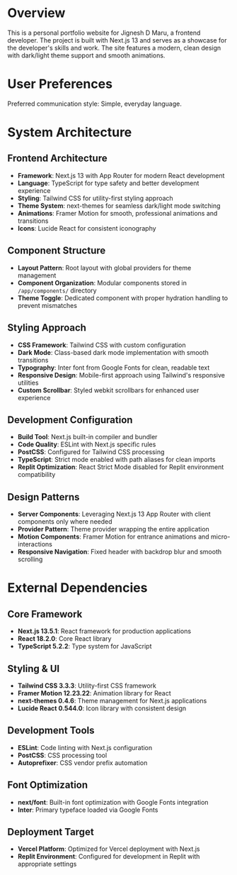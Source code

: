 # Overview

This is a personal portfolio website for Jignesh D Maru, a frontend developer. The project is built with Next.js 13 and serves as a showcase for the developer's skills and work. The site features a modern, clean design with dark/light theme support and smooth animations.

# User Preferences

Preferred communication style: Simple, everyday language.

# System Architecture

## Frontend Architecture
- **Framework**: Next.js 13 with App Router for modern React development
- **Language**: TypeScript for type safety and better development experience
- **Styling**: Tailwind CSS for utility-first styling approach
- **Theme System**: next-themes for seamless dark/light mode switching
- **Animations**: Framer Motion for smooth, professional animations and transitions
- **Icons**: Lucide React for consistent iconography

## Component Structure
- **Layout Pattern**: Root layout with global providers for theme management
- **Component Organization**: Modular components stored in `/app/components/` directory
- **Theme Toggle**: Dedicated component with proper hydration handling to prevent mismatches

## Styling Approach
- **CSS Framework**: Tailwind CSS with custom configuration
- **Dark Mode**: Class-based dark mode implementation with smooth transitions
- **Typography**: Inter font from Google Fonts for clean, readable text
- **Responsive Design**: Mobile-first approach using Tailwind's responsive utilities
- **Custom Scrollbar**: Styled webkit scrollbars for enhanced user experience

## Development Configuration
- **Build Tool**: Next.js built-in compiler and bundler
- **Code Quality**: ESLint with Next.js specific rules
- **PostCSS**: Configured for Tailwind CSS processing
- **TypeScript**: Strict mode enabled with path aliases for clean imports
- **Replit Optimization**: React Strict Mode disabled for Replit environment compatibility

## Design Patterns
- **Server Components**: Leveraging Next.js 13 App Router with client components only where needed
- **Provider Pattern**: Theme provider wrapping the entire application
- **Motion Components**: Framer Motion for entrance animations and micro-interactions
- **Responsive Navigation**: Fixed header with backdrop blur and smooth scrolling

# External Dependencies

## Core Framework
- **Next.js 13.5.1**: React framework for production applications
- **React 18.2.0**: Core React library
- **TypeScript 5.2.2**: Type system for JavaScript

## Styling & UI
- **Tailwind CSS 3.3.3**: Utility-first CSS framework
- **Framer Motion 12.23.22**: Animation library for React
- **next-themes 0.4.6**: Theme management for Next.js applications
- **Lucide React 0.544.0**: Icon library with consistent design

## Development Tools
- **ESLint**: Code linting with Next.js configuration
- **PostCSS**: CSS processing tool
- **Autoprefixer**: CSS vendor prefix automation

## Font Optimization
- **next/font**: Built-in font optimization with Google Fonts integration
- **Inter**: Primary typeface loaded via Google Fonts

## Deployment Target
- **Vercel Platform**: Optimized for Vercel deployment with Next.js
- **Replit Environment**: Configured for development in Replit with appropriate settings